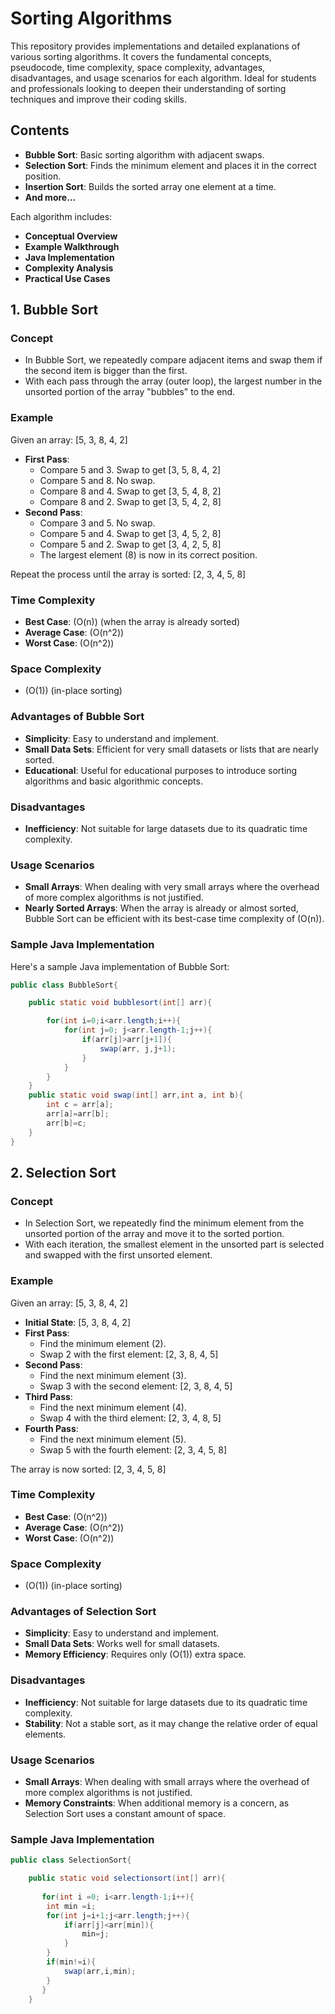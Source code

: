 # Sorting Algorithms 

This repository provides implementations and detailed explanations of various sorting algorithms. It covers the fundamental concepts, pseudocode, time complexity, space complexity, advantages, disadvantages, and usage scenarios for each algorithm. Ideal for students and professionals looking to deepen their understanding of sorting techniques and improve their coding skills.

## Contents

- **Bubble Sort**: Basic sorting algorithm with adjacent swaps.
- **Selection Sort**: Finds the minimum element and places it in the correct position.
- **Insertion Sort**: Builds the sorted array one element at a time.
- **And more...**

Each algorithm includes:
- **Conceptual Overview**
- **Example Walkthrough**
- **Java Implementation**
- **Complexity Analysis**
- **Practical Use Cases**


## 1. Bubble Sort

### Concept
- In Bubble Sort, we repeatedly compare adjacent items and swap them if the second item is bigger than the first.
- With each pass through the array (outer loop), the largest number in the unsorted portion of the array "bubbles" to the end.

### Example
Given an array: [5, 3, 8, 4, 2]

- **First Pass**:
  - Compare 5 and 3. Swap to get [3, 5, 8, 4, 2]
  - Compare 5 and 8. No swap.
  - Compare 8 and 4. Swap to get [3, 5, 4, 8, 2]
  - Compare 8 and 2. Swap to get [3, 5, 4, 2, 8]
- **Second Pass**:
  - Compare 3 and 5. No swap.
  - Compare 5 and 4. Swap to get [3, 4, 5, 2, 8]
  - Compare 5 and 2. Swap to get [3, 4, 2, 5, 8]
  - The largest element (8) is now in its correct position.

Repeat the process until the array is sorted: [2, 3, 4, 5, 8]

### Time Complexity
- **Best Case**: \(O(n)\) (when the array is already sorted)
- **Average Case**: \(O(n^2)\)
- **Worst Case**: \(O(n^2)\)

### Space Complexity
- \(O(1)\) (in-place sorting)

### Advantages of Bubble Sort
- **Simplicity**: Easy to understand and implement.
- **Small Data Sets**: Efficient for very small datasets or lists that are nearly sorted.
- **Educational**: Useful for educational purposes to introduce sorting algorithms and basic algorithmic concepts.

### Disadvantages
- **Inefficiency**: Not suitable for large datasets due to its quadratic time complexity.

### Usage Scenarios
- **Small Arrays**: When dealing with very small arrays where the overhead of more complex algorithms is not justified.
- **Nearly Sorted Arrays**: When the array is already or almost sorted, Bubble Sort can be efficient with its best-case time complexity of \(O(n)\).


### Sample Java Implementation

Here's a sample Java implementation of Bubble Sort:

```java
public class BubbleSort{

    public static void bubblesort(int[] arr){

        for(int i=0;i<arr.length;i++){
            for(int j=0; j<arr.length-1;j++){
                if(arr[j]>arr[j+1]){
                    swap(arr, j,j+1);
                }
            }
        }
    }
    public static void swap(int[] arr,int a, int b){
        int c = arr[a];
        arr[a]=arr[b];
        arr[b]=c;
    }    
}
```


## 2. Selection Sort

### Concept
- In Selection Sort, we repeatedly find the minimum element from the unsorted portion of the array and move it to the sorted portion.
- With each iteration, the smallest element in the unsorted part is selected and swapped with the first unsorted element.

### Example
Given an array: [5, 3, 8, 4, 2]

- **Initial State**: [5, 3, 8, 4, 2]
- **First Pass**:
  - Find the minimum element (2).
  - Swap 2 with the first element: [2, 3, 8, 4, 5]
- **Second Pass**:
  - Find the next minimum element (3).
  - Swap 3 with the second element: [2, 3, 8, 4, 5]
- **Third Pass**:
  - Find the next minimum element (4).
  - Swap 4 with the third element: [2, 3, 4, 8, 5]
- **Fourth Pass**:
  - Find the next minimum element (5).
  - Swap 5 with the fourth element: [2, 3, 4, 5, 8]

The array is now sorted: [2, 3, 4, 5, 8]

### Time Complexity
- **Best Case**: \(O(n^2)\)
- **Average Case**: \(O(n^2)\)
- **Worst Case**: \(O(n^2)\)

### Space Complexity
- \(O(1)\) (in-place sorting)

### Advantages of Selection Sort
- **Simplicity**: Easy to understand and implement.
- **Small Data Sets**: Works well for small datasets.
- **Memory Efficiency**: Requires only \(O(1)\) extra space.

### Disadvantages
- **Inefficiency**: Not suitable for large datasets due to its quadratic time complexity.
- **Stability**: Not a stable sort, as it may change the relative order of equal elements.

### Usage Scenarios
- **Small Arrays**: When dealing with small arrays where the overhead of more complex algorithms is not justified.
- **Memory Constraints**: When additional memory is a concern, as Selection Sort uses a constant amount of space.


### Sample Java Implementation

```java
public class SelectionSort{

    public static void selectionsort(int[] arr){
        
       for(int i =0; i<arr.length-1;i++){
        int min =i;
        for(int j=i+1;j<arr.length;j++){
            if(arr[j]<arr[min]){
                min=j;
            }
        }
        if(min!=i){
            swap(arr,i,min);
        }
       }
    }
```

